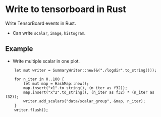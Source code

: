 # Write to tensorboard in Rust #

Write TensorBoard events in Rust.

* Can write `scalar`, `image`, `histogram`.

## Example

* Write multiple scalar in one plot. 

```rust,no_run
    let mut writer = SummaryWriter::new(&("./logdir".to_string()));

    for n_iter in 0..100 {
        let mut map = HashMap::new();
        map.insert("x1".to_string(), (n_iter as f32));
        map.insert("x^2".to_string(), (n_iter as f32) * (n_iter as f32));
        writer.add_scalars("data/scalar_group", &map, n_iter);
    }
    writer.flush();
```

